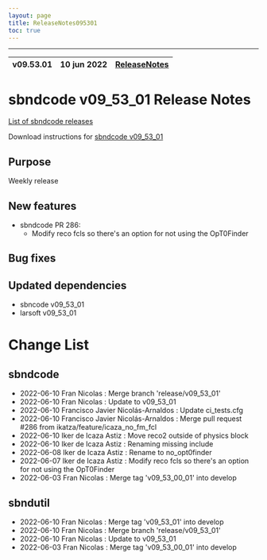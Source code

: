 ```yaml
---
layout: page
title: ReleaseNotes095301
toc: true
---
```


-----------------------------------------------------------------------------
| v09.53.01 | 10 jun 2022 | [ReleaseNotes](ReleaseNotes095301.html) |
| --- | --- | --- |



sbndcode v09_53_01 Release Notes
=======================================================================================

[List of sbndcode releases](List_of_SBND_code_releases.html)

Download instructions for [sbndcode v09_53_01](http://scisoft.fnal.gov/scisoft/bundles/sbnd/v09_53_01/sbndcode-v09_53_01.html)

Purpose
---------------------------------------------------
Weekly release

New features
---------------------------------------------------
- sbndcode PR 286:
    - Modify reco fcls so there's an option for not using the OpT0Finder

Bug fixes
---------------------------------------------------

Updated dependencies
---------------------------------------------------
- sbncode v09_53_01
- larsoft v09_53_01

Change List
==========================================

sbndcode
---------------------------------------------------

* 2022-06-10  Fran Nicolas : Merge branch 'release/v09_53_01'
* 2022-06-10  Fran Nicolas : Update to v09_53_01
* 2022-06-10  Francisco Javier Nicolás-Arnaldos : Update ci_tests.cfg
* 2022-06-10  Francisco Javier Nicolás-Arnaldos : Merge pull request #286 from ikatza/feature/icaza_no_fm_fcl
* 2022-06-10  Iker de Icaza Astiz : Move reco2 outside of physics block
* 2022-06-10  Iker de Icaza Astiz : Renaming missing include
* 2022-06-08  Iker de Icaza Astiz : Rename to no_opt0finder
* 2022-06-07  Iker de Icaza Astiz : Modify reco fcls so there's an option for not using the OpT0Finder
* 2022-06-03  Fran Nicolas : Merge tag 'v09_53_00_01' into develop

sbndutil
---------------------------------------------------

* 2022-06-10  Fran Nicolas : Merge tag 'v09_53_01' into develop
* 2022-06-10  Fran Nicolas : Merge branch 'release/v09_53_01'
* 2022-06-10  Fran Nicolas : Update to v09_53_01
* 2022-06-03  Fran Nicolas : Merge tag 'v09_53_00_01' into develop
